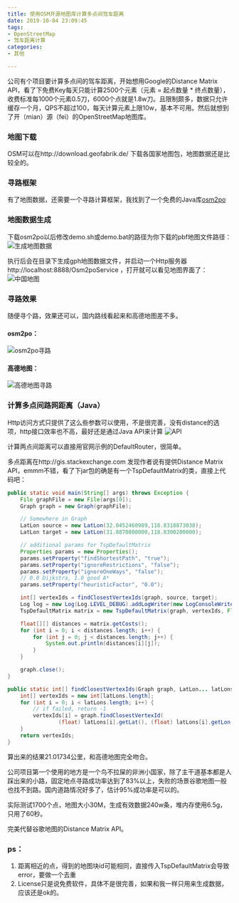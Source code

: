 ```yaml
---
title: 使用OSM开源地图库计算多点间驾车距离
date: 2019-10-04 23:09:45
tags: 
- OpenStreetMap    
- 驾车距离计算
categories:
- 其他

---
```


公司有个项目要计算多点间的驾车距离，开始想用Google的Distance Matrix API，看了下免费Key每天只能计算2500个元素（元素 = 起点数量 * 终点数量），收费标准每1000个元素0.5刀，6000个点就是1.8w刀。且限制颇多，数据只允许缓存一个月，QPS不超过100，每天计算元素上限10w，基本不可用。然后就想到了开（mian）源（fei）的OpenStreetMap地图库。
<!-- more -->

###  地图下载
OSM可以在http://download.geofabrik.de/ 下载各国家地图包，地图数据还是比较全的。

### 寻路框架
有了地图数据，还需要一个寻路计算框架，我找到了一个免费的Java库[osm2po](http://osm2po.de/)

### 地图数据生成
下载osm2po以后修改demo.sh或demo.bat的路径为你下载的pbf地图文件路径：
![生成地图数据](http://pypc1ne42.bkt.clouddn.com/blog/20191004/WclYQKdEYbIY.jpg)

执行后会在目录下生成gph地图数据文件，并启动一个Http服务器http://localhost:8888/Osm2poService ，打开就可以看见地图界面了：
![中国地图](http://pypc1ne42.bkt.clouddn.com/blog/20191004/gabifDrX01Lk.jpg?imageslim)



### 寻路效果

随便寻个路，效果还可以，国内路线看起来和高德地图差不多。
#### osm2po：
![osm2po寻路](http://pypc1ne42.bkt.clouddn.com/blog/20191004/4K0NMXoIU0w7.jpg?imageslim)

#### 高德地图：
![高德地图寻路](http://pypc1ne42.bkt.clouddn.com/blog/20191004/rms2VCSWsPaS.jpg?imageslim)



### 计算多点间路网距离（Java）

Http访问方式只提供了这么些参数可以使用，不是很完善，没有distance的选项，http接口效率也不高，最好还是通过Java API来计算
![API](http://pypc1ne42.bkt.clouddn.com/blog/20191004/sNodupwxHXcd.jpg?imageslim)

计算两点间距离可以直接用官网示例的DefaultRouter，很简单。

多点距离在http://gis.stackexchange.com 发现作者说有提供Distance Matrix API，emmm不错，看了下jar包的确是有一个TspDefaultMatrix的类，直接上代码吧：

```java
public static void main(String[] args) throws Exception {
    File graphFile = new File(args[0]);
    Graph graph = new Graph(graphFile);

    // Somewhere in Graph
    LatLon source = new LatLon(32.0452460989,118.8318873038);
    LatLon target = new LatLon(31.8870800000,118.8300200000);

    // additional params for TspDefaultMatrix
    Properties params = new Properties();
    params.setProperty("findShortestPath", "true");
    params.setProperty("ignoreRestrictions", "false");
    params.setProperty("ignoreOneWays", "false");
    // 0.0 Dijkstra, 1.0 good A*
    params.setProperty("heuristicFactor", "0.0");

    int[] vertexIds = findClosestVertexIds(graph, source, target);
    Log log = new Log(Log.LEVEL_DEBUG).addLogWriter(new LogConsoleWriter());
    TspDefaultMatrix matrix = new TspDefaultMatrix(graph, vertexIds, Float.MAX_VALUE, log, params);

    float[][] distances = matrix.getCosts();
    for (int i = 0; i < distances.length; i++) {
        for (int j = 0; j < distances.length; j++) {
            System.out.println(distances[i][j]);
        }
    }

    graph.close();
}

public static int[] findClosestVertexIds(Graph graph, LatLon... latLons) {
    int[] vertexIds = new int[latLons.length];
    for (int i = 0; i < latLons.length; i++) {
        // if failed, return -1
        vertexIds[i] = graph.findClosestVertexId(
                (float) latLons[i].getLat(), (float) latLons[i].getLon());
    }
    return vertexIds;
}
```
算出来的结果21.01734公里，和高德地图完全吻合。

公司项目第一个使用的地方是一个鸟不拉屎的非洲小国家，除了主干道基本都是人踩出来的小路，固定地点寻路成功率达到了83%以上，失败的场景谷歌地图一般也找不到路。国内道路情况好多了，估计95%成功率是可以的。

实际测试1700个点，地图大小30M，生成有效数据240w条，堆内存使用6.5g，只用了60秒。

完美代替谷歌地图的Distance Matrix API。

### ps：

1. 距离相近的点，得到的地图块id可能相同，直接传入TspDefaultMatrix会导致error，要做一个去重
2. License只是说免费软件，具体不是很完善，如果和我一样只用来生成数据，应该还是ok的。